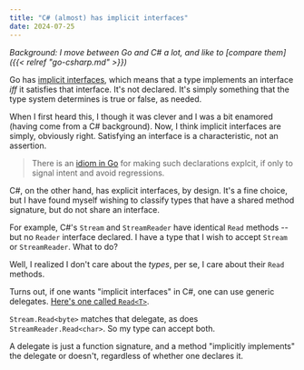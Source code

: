 ```yaml
---
title: "C# (almost) has implicit interfaces"
date: 2024-07-25
---
```


_Background: I move between Go and C# a lot, and like to [compare them]({{< relref "go-csharp.md" >}})_

Go has [implicit interfaces](https://go.dev/tour/methods/10), which means that a type implements an interface _iff_ it satisfies that interface. It's not declared. It's simply something that the type system determines is true or false, as needed.

When I first heard this, I though it was clever and I was a bit enamored (having come from a C# background). Now, I think implicit interfaces are simply, obviously right. Satisfying an interface is a characteristic, not an assertion.

> There is an [idiom in Go](https://stackoverflow.com/questions/31753282/go-how-to-explicitly-state-that-a-structure-is-implementing-an-interface) for making such declarations explcit, if only to signal intent and avoid regressions.

C#, on the other hand, has explicit interfaces, by design. It's a fine choice, but I have found myself wishing to classify types that have a shared method signature, but do not share an interface.

For example, C#'s `Stream` and `StreamReader` have identical `Read` methods -- but no `Reader` interface declared. I have a type that I wish to accept `Stream` or `StreamReader`. What to do?

Well, I realized I don't care about the _types_, per se, I care about their `Read` methods.

Turns out, if one wants "implicit interfaces" in C#, one can use generic delegates. [Here's one called `Read<T>`](https://github.com/clipperhouse/uax29.net/blob/main/uax29/Buffer.cs).

`Stream.Read<byte>` matches that delegate, as does `StreamReader.Read<char>`. So my type can accept both.

A delegate is just a function signature, and a method "implicitly implements" the delegate or doesn't, regardless of whether one declares it.
